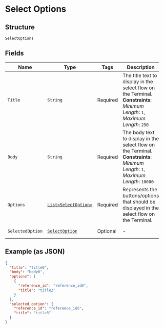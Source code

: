 
# Select Options

## Structure

`SelectOptions`

## Fields

| Name | Type | Tags | Description | Getter |
|  --- | --- | --- | --- | --- |
| `Title` | `String` | Required | The title text to display in the select flow on the Terminal.<br>**Constraints**: *Minimum Length*: `1`, *Maximum Length*: `250` | String getTitle() |
| `Body` | `String` | Required | The body text to display in the select flow on the Terminal.<br>**Constraints**: *Minimum Length*: `1`, *Maximum Length*: `10000` | String getBody() |
| `Options` | [`List<SelectOption>`](../../doc/models/select-option.md) | Required | Represents the buttons/options that should be displayed in the select flow on the Terminal. | List<SelectOption> getOptions() |
| `SelectedOption` | [`SelectOption`](../../doc/models/select-option.md) | Optional | - | SelectOption getSelectedOption() |

## Example (as JSON)

```json
{
  "title": "title0",
  "body": "body0",
  "options": [
    {
      "reference_id": "reference_id0",
      "title": "title2"
    }
  ],
  "selected_option": {
    "reference_id": "reference_id6",
    "title": "title8"
  }
}
```

